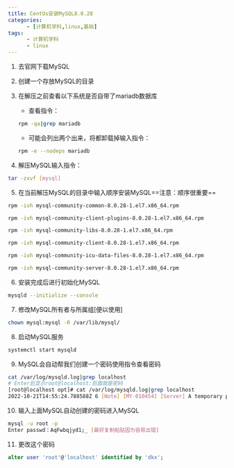 ```yaml
---
title: CentOs安装MySQL8.0.28
categories: 
      - [计算机学科,linux,基础]
tags:
      - 计算机学科
      - linux
---
```


1.  去官网下载MySQL

2.  创建一个存放MySQL的目录

3.  在解压之前查看以下系统是否自带了mariadb数据库

    -  查看指令：

    ```bash
    rpm -qa|grep mariadb
    ```

    -  可能会列出两个出来，将都卸载掉输入指令：

    ```bash
    rpm -e --nodeps mariadb
    ```

4.  解压MySQL输入指令：

```bash
tar -zxvf [mysql]
```

5.  在当前解压MySQL的目录中输入顺序安装MySQL==注意：顺序很重要==

```bash
rpm -ivh mysql-community-common-8.0.28-1.el7.x86_64.rpm
```

```bash
rpm -ivh mysql-community-client-plugins-8.0.28-1.el7.x86_64.rpm
```

```bash
rpm -ivh mysql-community-libs-8.0.28-1.el7.x86_64.rpm
```

```bash
rpm -ivh mysql-community-client-8.0.28-1.el7.x86_64.rpm
```

```bash
rpm -ivh mysql-community-icu-data-files-8.0.28-1.el7.x86_64.rpm
```

```bash
rpm -ivh mysql-community-server-8.0.28-1.el7.x86_64.rpm
```

6.  安装完成后进行初始化MySQL

```bash
mysqld --initialize --console
```

7.  修改MySQL所有者与所属组[便以使用]

```bash
chown mysql:mysql -R /var/lib/mysql/
```

8.  启动MySQL服务

```bash
systemctl start mysqld
```

9.  MySQL会自动帮我们创建一个密码使用指令查看密码

```bash
cat /var/log/mysqld.log|grep localhost
# Enter后显示root@localhost:后面就是密码
[root@localhost opt]# cat /var/log/mysqld.log|grep localhost
2022-10-21T14:55:24.788588Z 6 [Note] [MY-010454] [Server] A temporary password is generated for root@localhost: AqFwbqjyd1;_
```

10.  输入上面MySQL自动创建的密码进入MySQL

```bash
mysql -u root -p
Enter passwd：AqFwbqjyd1;_ [最好复制粘贴因为容易出错]
```

11.  更改这个密码

```sql
alter user 'root'@'localhost' identified by 'dkx';
```

